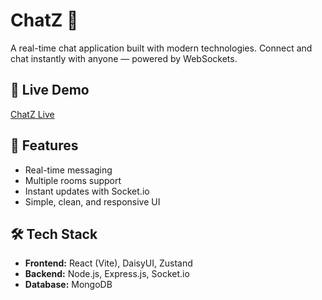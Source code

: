 # ChatZ 💬

A real-time chat application built with modern technologies. Connect and chat instantly with anyone — powered by WebSockets.

## 🔗 Live Demo  
[ChatZ Live](https://chatz-24l7.onrender.com) <!-- Replace with your actual link -->

## 📌 Features  
- Real-time messaging  
- Multiple rooms support  
- Instant updates with Socket.io  
- Simple, clean, and responsive UI  

## 🛠 Tech Stack  
- **Frontend:** React (Vite), DaisyUI, Zustand  
- **Backend:** Node.js, Express.js, Socket.io  
- **Database:** MongoDB  
